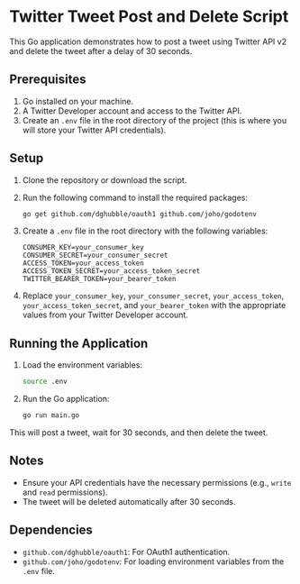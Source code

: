 # Twitter Tweet Post and Delete Script

This Go application demonstrates how to post a tweet using Twitter API v2 and delete the tweet after a delay of 30 seconds.

## Prerequisites

1. Go installed on your machine.
2. A Twitter Developer account and access to the Twitter API.
3. Create an `.env` file in the root directory of the project (this is where you will store your Twitter API credentials).

## Setup

1. Clone the repository or download the script.
2. Run the following command to install the required packages:
    ```bash
    go get github.com/dghubble/oauth1 github.com/joho/godotenv
    ```

3. Create a `.env` file in the root directory with the following variables:

    ```plaintext
    CONSUMER_KEY=your_consumer_key
    CONSUMER_SECRET=your_consumer_secret
    ACCESS_TOKEN=your_access_token
    ACCESS_TOKEN_SECRET=your_access_token_secret
    TWITTER_BEARER_TOKEN=your_bearer_token
    ```

4. Replace `your_consumer_key`, `your_consumer_secret`, `your_access_token`, `your_access_token_secret`, and `your_bearer_token` with the appropriate values from your Twitter Developer account.

## Running the Application

1. Load the environment variables:
    ```bash
    source .env
    ```

2. Run the Go application:
    ```bash
    go run main.go
    ```

This will post a tweet, wait for 30 seconds, and then delete the tweet.

## Notes

- Ensure your API credentials have the necessary permissions (e.g., `write` and `read` permissions).
- The tweet will be deleted automatically after 30 seconds.

## Dependencies

- `github.com/dghubble/oauth1`: For OAuth1 authentication.
- `github.com/joho/godotenv`: For loading environment variables from the `.env` file.
